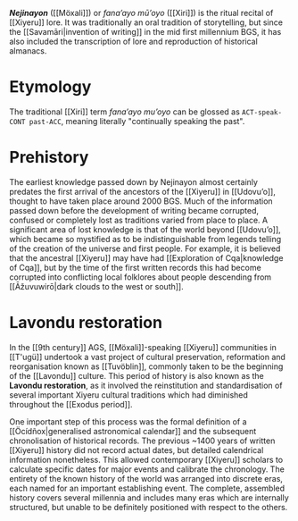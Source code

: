 ***Nejinayon*** ([[Möxali]]) or *fana’ayo mūʼoyo* ([[Xiri]]) is the ritual recital of [[Xiyeru]] lore. It was traditionally an oral tradition of storytelling, but since the [[Savamāri|invention of writing]] in the mid first millennium BGS, it has also included the transcription of lore and reproduction of historical almanacs.
# Etymology
The traditional [[Xiri]] term *fana’ayo mu’oyo* can be glossed as `ACT-speak-CONT past-ACC`, meaning literally "continually speaking the past".
# Prehistory
The earliest knowledge passed down by Nejinayon almost certainly predates the first arrival of the ancestors of the [[Xiyeru]] in [[Udovuʼo]], thought to have taken place around 2000 BGS. Much of the information passed down before the development of writing became corrupted, confused or completely lost as traditions varied from place to place. A significant area of lost knowledge is that of the world beyond [[Udovuʼo]], which became so mystified as to be indistinguishable from legends telling of the creation of the universe and first people. For example, it is believed that the ancestral [[Xiyeru]] may have had [[Exploration of Cqa|knowledge of Cqa]], but by the time of the first written records this had become corrupted into conflicting local folklores about people descending from [[Āžuvuwirō|dark clouds to the west or south]].
# Lavondu restoration
In the [[9th century]] AGS, [[Möxali]]-speaking [[Xiyeru]] communities in [[T'ugü]] undertook a vast project of cultural preservation, reformation and reorganisation known as [[Tuvöblin]], commonly taken to be the beginning of the [[Lavondu]] culture. This period of history is also known as the **Lavondu restoration**, as it involved the reinstitution and standardisation of several important Xiyeru cultural traditions which had diminished throughout the [[Exodus period]].

One important step of this process was the formal definition of a [[Öcídñox|generalised astronomical calendar]] and the subsequent chronolisation of historical records. The previous ~1400 years of written [[Xiyeru]] history did not record actual dates, but detailed calendrical information nonetheless. This allowed contemporary [[Xiyeru]] scholars to calculate specific dates for major events and calibrate the chronology. The entirety of the known history of the world was arranged into discrete eras, each named for an important establishing event. The complete, assembled history covers several millennia and includes many eras which are internally structured, but unable to be definitely positioned with respect to the others.